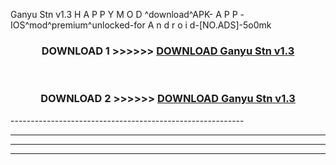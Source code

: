  Ganyu Stn v1.3 H A P P Y M O D ^download^APK- A P P -IOS^mod^premium^unlocked-for A n d r o i d-[NO.ADS]-5o0mk



<div align="center">

<h3>DOWNLOAD 1 >>>>>> <a href="https://en-mod.web.app/?en= Ganyu Stn v1.3">DOWNLOAD Ganyu Stn v1.3 </a></h3><br>

<h3>DOWNLOAD 2 >>>>>> <a href="https://en-mod.web.app/?en= Ganyu Stn v1.3">DOWNLOAD Ganyu Stn v1.3 </a></h3>

</div>
----------------------------------------------------------

----------------------------------------------------------

----------------------------------------------------------

----------------------------------------------------------




